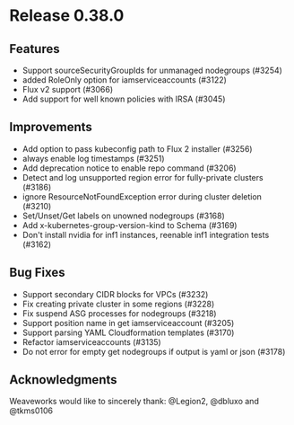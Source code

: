 # Release 0.38.0

## Features

- Support sourceSecurityGroupIds for unmanaged nodegroups (#3254)
- added RoleOnly option for iamserviceaccounts (#3122)
- Flux v2 support (#3066)
- Add support for well known policies with IRSA (#3045) 

## Improvements

- Add option to pass kubeconfig path to Flux 2 installer (#3256)
- always enable log timestamps (#3251)
- Add deprecation notice to enable repo command (#3206)
- Detect and log unsupported region error for fully-private clusters (#3186)
- ignore ResourceNotFoundException error during cluster deletion (#3210)
- Set/Unset/Get labels on unowned nodegroups (#3168)
- Add x-kubernetes-group-version-kind to Schema (#3169)
- Don't install nvidia for inf1 instances, reenable inf1 integration tests (#3162)

## Bug Fixes

- Support secondary CIDR blocks for VPCs (#3232)
- Fix creating private cluster in some regions (#3228)
- Fix suspend ASG processes for nodegroups (#3218)
- Support position name in get iamserviceaccount (#3205)
- Support parsing YAML Cloudformation templates (#3170)
- Refactor iamserviceaccounts  (#3135)
- Do not error for empty get nodegroups if output is yaml or json (#3178)

## Acknowledgments
Weaveworks would like to sincerely thank:
 @Legion2, @dbluxo and @tkms0106

